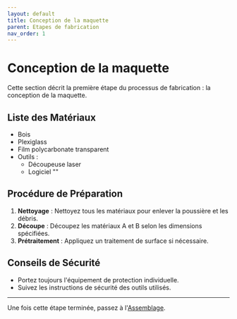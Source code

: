 ```yaml
---
layout: default
title: Conception de la maquette
parent: Etapes de fabrication
nav_order: 1
---
```


# Conception de la maquette

Cette section décrit la première étape du processus de fabrication : la conception de la maquette.

## Liste des Matériaux

- Bois
- Plexiglass
- Film polycarbonate transparent
- Outils :
  - Découpeuse laser
  - Logiciel ""

## Procédure de Préparation

1. **Nettoyage** : Nettoyez tous les matériaux pour enlever la poussière et les débris.
2. **Découpe** : Découpez les matériaux A et B selon les dimensions spécifiées.
3. **Prétraitement** : Appliquez un traitement de surface si nécessaire.

## Conseils de Sécurité

- Portez toujours l'équipement de protection individuelle.
- Suivez les instructions de sécurité des outils utilisés.

---

Une fois cette étape terminée, passez à l'[Assemblage](/assemblage).
